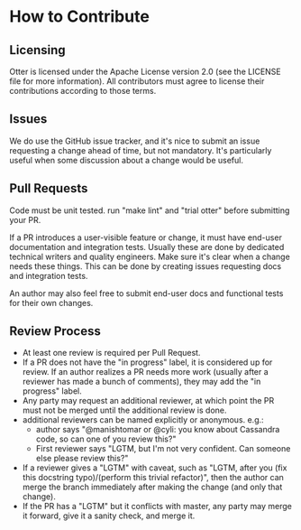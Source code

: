 # How to Contribute

## Licensing

Otter is licensed under the Apache License version 2.0 (see the LICENSE file
for more information). All contributors must agree to license their
contributions according to those terms.

## Issues

We do use the GitHub issue tracker, and it's nice to submit an issue requesting
a change ahead of time, but not mandatory. It's particularly useful when some
discussion about a change would be useful.

## Pull Requests

Code must be unit tested. run "make lint" and "trial otter" before submitting
your PR.

If a PR introduces a user-visible feature or change, it must have end-user
documentation and integration tests. Usually these are done by dedicated
technical writers and quality engineers. Make sure it's clear when a change
needs these things. This can be done by creating issues requesting docs and
integration tests.

An author may also feel free to submit end-user docs and functional tests for
their own changes.

## Review Process

- At least one review is required per Pull Request.
- If a PR does not have the "in progress" label, it is considered up for
  review. If an author realizes a PR needs more work (usually after a reviewer
  has made a bunch of comments), they may add the "in progress" label.
- Any party may request an additional reviewer, at which point the PR must not
  be merged until the additional review is done.
- additional reviewers can be named explicitly or anonymous. e.g.:
  - author says "@manishtomar or @cyli: you know about Cassandra code, so can
    one of you review this?"
  - First reviewer says "LGTM, but I'm not very confident. Can someone else
    please review this?"
- If a reviewer gives a "LGTM" with caveat, such as "LGTM, after you (fix this
  docstring typo)/(perform this trivial refactor)", then the author can merge
  the branch immediately after making the change (and only that change).
- If the PR has a "LGTM" but it conflicts with master, any party may merge
  it forward, give it a sanity check, and merge it.


